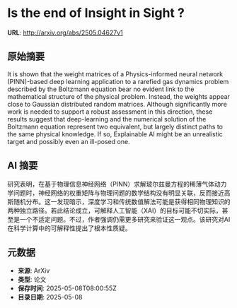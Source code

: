 # Is the end of Insight in Sight ?

**URL**: http://arxiv.org/abs/2505.04627v1

## 原始摘要

It is shown that the weight matrices of a Physics-informed neural network
(PINN)-based deep learning application to a rarefied gas dynamics problem
described by the Boltzmann equation bear no evident link to the mathematical
structure of the physical problem. Instead, the weights appear close to
Gaussian distributed random matrices. Although significantly more work is
needed to support a robust assessment in this direction, these results suggest
that deep-learning and the numerical solution of the Boltzmann equation
represent two equivalent, but largely distinct paths to the same physical
knowledge. If so, Explainable AI might be an unrealistic target and possibly
even an ill-posed one.


## AI 摘要

研究表明，在基于物理信息神经网络（PINN）求解玻尔兹曼方程的稀薄气体动力学问题时，神经网络的权重矩阵与物理问题的数学结构没有明显关联，反而接近高斯随机分布。这一发现暗示，深度学习和传统数值解法可能是获得相同物理知识的两种独立路径。若此结论成立，可解释人工智能（XAI）的目标可能不切实际，甚至是一个不适定问题。不过，作者强调仍需更多研究来验证这一观点。该研究对AI在科学计算中的可解释性提出了根本性质疑。

## 元数据

- **来源**: ArXiv
- **类型**: 论文
- **保存时间**: 2025-05-08T08:00:55Z
- **目录日期**: 2025-05-08
